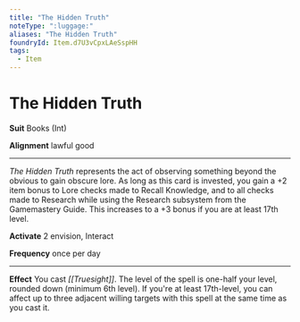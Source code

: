 ```yaml
---
title: "The Hidden Truth"
noteType: ":luggage:"
aliases: "The Hidden Truth"
foundryId: Item.d7U3vCpxLAeSspHH
tags:
  - Item
---
```


# The Hidden Truth

**Suit** Books (Int)

**Alignment** lawful good

* * *

_The Hidden Truth_ represents the act of observing something beyond the obvious to gain obscure lore. As long as this card is invested, you gain a +2 item bonus to Lore checks made to Recall Knowledge, and to all checks made to Research while using the Research subsystem from the Gamemastery Guide. This increases to a +3 bonus if you are at least 17th level.

**Activate** 2 envision, Interact

**Frequency** once per day

* * *

**Effect** You cast _[[Truesight]]_. The level of the spell is one-half your level, rounded down (minimum 6th level). If you're at least 17th-level, you can affect up to three adjacent willing targets with this spell at the same time as you cast it.
